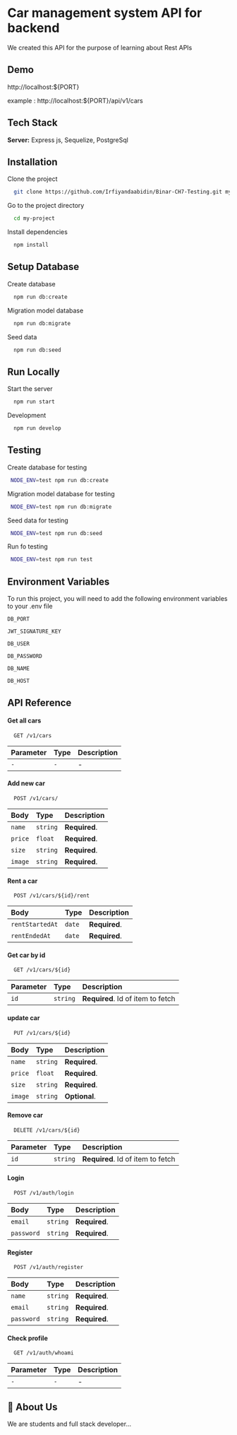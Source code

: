 # Car management system API for backend

We created this API for the purpose of learning about Rest APIs

## Demo

http://localhost:${PORT}

example : http://localhost:${PORT}/api/v1/cars

## Tech Stack

**Server:** Express js, Sequelize, PostgreSql

## Installation

Clone the project

```bash
  git clone https://github.com/Irfiyandaabidin/Binar-CH7-Testing.git my-project
```

Go to the project directory

```bash
  cd my-project
```

Install dependencies

```bash
  npm install
```

## Setup Database

Create database

```bash
  npm run db:create
```

Migration model database

```bash
  npm run db:migrate
```

Seed data

```bash
  npm run db:seed
```

## Run Locally

Start the server

```bash
  npm run start
```

Development

```bash
  npm run develop
```

## Testing

Create database for testing

```bash
 NODE_ENV=test npm run db:create
```

Migration model database for testing

```bash
 NODE_ENV=test npm run db:migrate
```

Seed data for testing

```bash
 NODE_ENV=test npm run db:seed
```

Run fo testing

```bash
 NODE_ENV=test npm run test
```

## Environment Variables

To run this project, you will need to add the following environment variables to your .env file

`DB_PORT`

`JWT_SIGNATURE_KEY`

`DB_USER`

`DB_PASSWORD`

`DB_NAME`

`DB_HOST`

## API Reference

#### Get all cars

```http
  GET /v1/cars
```

| Parameter | Type | Description |
| :-------- | :--- | :---------- |
| `-`       | `-`  | -           |

#### Add new car

```http
  POST /v1/cars/
```

| Body    | Type     | Description   |
| :------ | :------- | :------------ |
| `name`  | `string` | **Required**. |
| `price` | `float`  | **Required**. |
| `size`  | `string` | **Required**. |
| `image` | `string` | **Required**. |

#### Rent a car

```http
  POST /v1/cars/${id}/rent
```

| Body            | Type   | Description   |
| :-------------- | :----- | :------------ |
| `rentStartedAt` | `date` | **Required**. |
| `rentEndedAt`   | `date` | **Required**. |

#### Get car by id

```http
  GET /v1/cars/${id}
```

| Parameter | Type     | Description                       |
| :-------- | :------- | :-------------------------------- |
| `id`      | `string` | **Required**. Id of item to fetch |

#### update car

```http
  PUT /v1/cars/${id}
```

| Body    | Type     | Description   |
| :------ | :------- | :------------ |
| `name`  | `string` | **Required**. |
| `price` | `float`  | **Required**. |
| `size`  | `string` | **Required**. |
| `image` | `string` | **Optional**. |

#### Remove car

```http
  DELETE /v1/cars/${id}
```

| Parameter | Type     | Description                       |
| :-------- | :------- | :-------------------------------- |
| `id`      | `string` | **Required**. Id of item to fetch |

#### Login

```http
  POST /v1/auth/login
```

| Body       | Type     | Description   |
| :--------- | :------- | :------------ |
| `email`    | `string` | **Required**. |
| `password` | `string` | **Required**. |

#### Register

```http
  POST /v1/auth/register
```

| Body       | Type     | Description   |
| :--------- | :------- | :------------ |
| `name`     | `string` | **Required**. |
| `email`    | `string` | **Required**. |
| `password` | `string` | **Required**. |

#### Check profile

```http
  GET /v1/auth/whoami
```

| Parameter | Type | Description |
| :-------- | :--- | :---------- |
| `-`       | `-`  | -           |

## 🚀 About Us

We are students and full stack developer...
